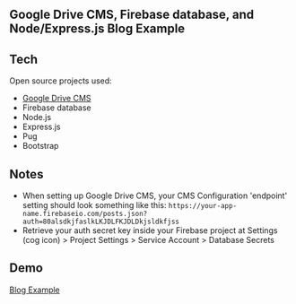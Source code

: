 Google Drive CMS, Firebase database, and Node/Express.js Blog Example
---

Tech
-----------

Open source projects used:

* [Google Drive CMS]
* Firebase database
* Node.js
* Express.js
* Pug
* Bootstrap

Notes
-----------

* When setting up Google Drive CMS, your CMS Configuration 'endpoint' setting should look something like this: ```https://your-app-name.firebaseio.com/posts.json?auth=80alsdkjfaslkLKJDLFKJDLDkjsldkfjss```
* Retrieve your auth secret key inside your Firebase project at Settings (cog icon) > Project Settings > Service Account > Database Secrets

Demo
-----------
[Blog Example]

[Blog Example]:https://node-drive-blog.herokuapp.com/
[David Davis]:http://david-james-davis.com
[Google Drive CMS]:https://www.drivecms.xyz/
